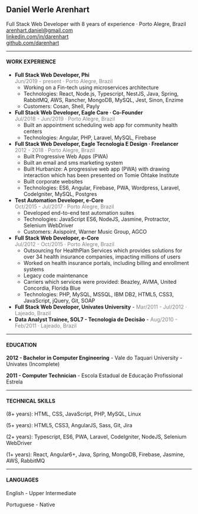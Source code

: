 ## Daniel Werle Arenhart

Full Stack Web Developer with 8 years of experience · Porto Alegre, Brazil <br>
<arenhart.daniel@gmail.com> <br>
[linkedin.com/in/darenhart](http://linkedin.com/in/darenhart) <br>
[github.com/darenhart](http://github.com/darenhart) <br>

--------

#### WORK EXPERIENCE

- **Full Stack Web Developer, Phi**<br>
  <span style="color: grey; font-size: 14px">Jun/2019 - present · Porto Alegre, Brazil</span>
  - Working on a Fin-tech using microservices architecture
  - Technologies: React, Node.js, Typescript, NestJS, Java, Spring, RabbitMQ, AWS, Rancher, MongoDB, MySQL, Jest, Sinon, Enzime
  - Customers: Cosan, Shell, Payly
- **Full Stack Web Developer, Eagle Care · Co-Founder** <br>
  <span style="color: grey; font-size: 14px">Jul/2018 - Jun/2019 · Porto Alegre, Brazil</span>
  - Built an appointment scheduling web app for community health centers
  - Technologies: Angular, PHP, Laravel, MySQL, Firebase
- **Full Stack Web Developer, Eagle Tecnologia E Design · Freelancer** <br>
  <span style="color: grey; font-size: 14px">2012 - 2018 · Porto Alegre, Brazil</span>
  - Built Progressive Web Apps (PWA)
  - Built an email and sms marketing system
  - Built Hurbanize: A progressive web app (PWA) with drawing interaction which has been presented on Tomie Ohtake Institute
  - Built corporate websites
  - Technologies: ES6, Angular, Firebase, PWA, Wordpress, Laravel, CodeIgniter, MySQL, Postgres
- **Test Automation Developer, e-Core**<br>
  <span style="color: grey; font-size: 14px">Oct/2015 - Jul/2017 · Porto Alegre, Brazil</span>
  - Developed end-to-end test automation suites
  - Technologies: JavaScript ES6, NodeJS, Jasmine, Protractor, Selenium WebDriver
  - Customers: Axispoint, Warner Music Group, AGCO
- **Full Stack Web Developer, e-Core**<br>
  <span style="color: grey; font-size: 14px">Jul/2012 - Oct/2015 · Porto Alegre, Brazil</span>
  - Outsourcing for HealthPlan Services which provides solutions for over 34 health insurance companies, impacting millions of users
  - Worked on health insurance portals, including billing and enrollment systems
  - Legacy code maintenance
  - Carriers which services were provided: Beazley, AVMA, United Concordia, Florida Blue
  - Technologies: PHP, MySQL, MSSQL, IBM DB2, HTML5, CSS3, JavaScript, jQuery, Git, SOAP
- **Full Stack Web Developer, Univates University** - <span style="color: grey; font-size: 14px">Mar/2011 - Jul/2012 · Lajeado, Brazil</span>
- **Data Analyst Trainee, SOL7 - Tecnologia de Decisão** - <span style="color: grey; font-size: 14px">Aug/2010 - Feb/2011 · Lajeado, Brazil</span>

---------

#### EDUCATION

**2012 - Bachelor in Computer Engineering** - Vale do Taquari University - Univates (Incomplete)

**2011 - Computer Technician** - Escola Estadual de Educação Profissional Estrela

---------

#### TECHNICAL SKILLS

(8+ years): HTML, CSS, JavaScript, PHP, MySQL, Linux

(5+ years): HTML5, CSS3, AngularJS, Sass, Git, Jira

(2+ years): Typescript, ES6, PWA, Laravel, CodeIgniter, NodeJS, Selenium WebDriver

(1+ years): React, Angular6+, Java, Spring, MongoDB, Firebase, Jasmine, AWS, RabbitMQ

--------------

#### LANGUAGES

English - Upper Intermediate

Portuguese - Native

